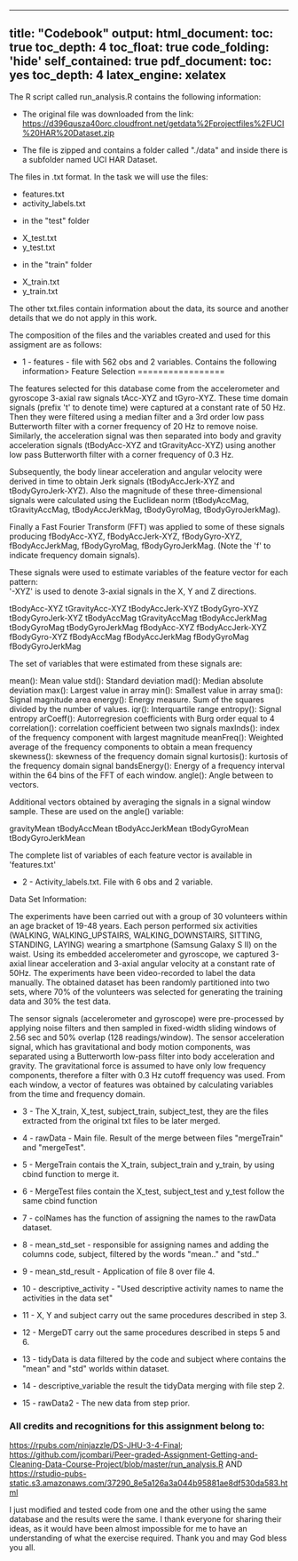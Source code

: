 
---
title: "Codebook"
output:
  html_document:
    toc: true
    toc_depth: 4
    toc_float: true
    code_folding: 'hide'
    self_contained: true
  pdf_document:
    toc: yes
    toc_depth: 4
    latex_engine: xelatex
---
The R script called run_analysis.R contains the following information:

- The original file was downloaded from the link: https://d396qusza40orc.cloudfront.net/getdata%2Fprojectfiles%2FUCI%20HAR%20Dataset.zip

- The file is zipped and contains a folder called "./data" and inside there is a subfolder named UCI HAR Dataset.

The files in .txt format. In the task we will use the files:
  * features.txt
  * activity_labels.txt
  - in the "test" folder
  * X_test.txt
  * y_test.txt
  - in the "train" folder
  * X_train.txt
  * y_train.txt

The other txt.files contain information about the data, its source and another details that we do not apply in this work.

The composition of the files and the variables created and used for this assigment are as follows:

- 1 - features - file with 562 obs and 2 variables. Contains the following information>
Feature Selection 
=================

The features selected for this database come from the accelerometer and gyroscope 3-axial raw signals tAcc-XYZ and tGyro-XYZ. These time domain signals (prefix 't' to denote time) were captured at a constant rate of 50 Hz. Then they were filtered using a median filter and a 3rd order low pass Butterworth filter with a corner frequency of 20 Hz to remove noise. Similarly, the acceleration signal was then separated into body and gravity acceleration signals (tBodyAcc-XYZ and tGravityAcc-XYZ) using another low pass Butterworth filter with a corner frequency of 0.3 Hz. 

Subsequently, the body linear acceleration and angular velocity were derived in time to obtain Jerk signals (tBodyAccJerk-XYZ and tBodyGyroJerk-XYZ). Also the magnitude of these three-dimensional signals were calculated using the Euclidean norm (tBodyAccMag, tGravityAccMag, tBodyAccJerkMag, tBodyGyroMag, tBodyGyroJerkMag). 

Finally a Fast Fourier Transform (FFT) was applied to some of these signals producing fBodyAcc-XYZ, fBodyAccJerk-XYZ, fBodyGyro-XYZ, fBodyAccJerkMag, fBodyGyroMag, fBodyGyroJerkMag. (Note the 'f' to indicate frequency domain signals). 

These signals were used to estimate variables of the feature vector for each pattern:  
'-XYZ' is used to denote 3-axial signals in the X, Y and Z directions.

tBodyAcc-XYZ
tGravityAcc-XYZ
tBodyAccJerk-XYZ
tBodyGyro-XYZ
tBodyGyroJerk-XYZ
tBodyAccMag
tGravityAccMag
tBodyAccJerkMag
tBodyGyroMag
tBodyGyroJerkMag
fBodyAcc-XYZ
fBodyAccJerk-XYZ
fBodyGyro-XYZ
fBodyAccMag
fBodyAccJerkMag
fBodyGyroMag
fBodyGyroJerkMag

The set of variables that were estimated from these signals are: 

mean(): Mean value
std(): Standard deviation
mad(): Median absolute deviation 
max(): Largest value in array
min(): Smallest value in array
sma(): Signal magnitude area
energy(): Energy measure. Sum of the squares divided by the number of values. 
iqr(): Interquartile range 
entropy(): Signal entropy
arCoeff(): Autorregresion coefficients with Burg order equal to 4
correlation(): correlation coefficient between two signals
maxInds(): index of the frequency component with largest magnitude
meanFreq(): Weighted average of the frequency components to obtain a mean frequency
skewness(): skewness of the frequency domain signal 
kurtosis(): kurtosis of the frequency domain signal 
bandsEnergy(): Energy of a frequency interval within the 64 bins of the FFT of each window.
angle(): Angle between to vectors.

Additional vectors obtained by averaging the signals in a signal window sample. These are used on the angle() variable:

gravityMean
tBodyAccMean
tBodyAccJerkMean
tBodyGyroMean
tBodyGyroJerkMean

The complete list of variables of each feature vector is available in 'features.txt'

- 2 - Activity_labels.txt. File with 6 obs and 2 variable. 

Data Set Information:

The experiments have been carried out with a group of 30 volunteers within an age bracket of 19-48 years. Each person performed six activities (WALKING, WALKING_UPSTAIRS, WALKING_DOWNSTAIRS, SITTING, STANDING, LAYING) wearing a smartphone (Samsung Galaxy S II) on the waist. Using its embedded accelerometer and gyroscope, we captured 3-axial linear acceleration and 3-axial angular velocity at a constant rate of 50Hz. The experiments have been video-recorded to label the data manually. The obtained dataset has been randomly partitioned into two sets, where 70% of the volunteers was selected for generating the training data and 30% the test data. 

The sensor signals (accelerometer and gyroscope) were pre-processed by applying noise filters and then sampled in fixed-width sliding windows of 2.56 sec and 50% overlap (128 readings/window). The sensor acceleration signal, which has gravitational and body motion components, was separated using a Butterworth low-pass filter into body acceleration and gravity. The gravitational force is assumed to have only low frequency components, therefore a filter with 0.3 Hz cutoff frequency was used. From each window, a vector of features was obtained by calculating variables from the time and frequency domain.

- 3 - The X_train, X_test, subject_train, subject_test, they are the files extracted from the original txt files to be later merged.

- 4 - rawData - Main file. Result of the merge between files "mergeTrain" and "mergeTest".

- 5 - MergeTrain contais the X_train, subject_train and y_train, by using cbind function to merge it.

- 6 - MergeTest files contain the X_test, subject_test and y_test follow the same cbind function

- 7 - colNames has the function of assigning the names to the rawData dataset.

- 8 - mean_std_set - responsible for assigning names and adding the columns code, subject, filtered by the words "mean.." and "std.."

- 9 - mean_std_result - Application of file 8 over file 4.

- 10 - descriptive_activity - "Used descriptive activity names to name the activities in the data set"

- 11 - X, Y and subject carry out the same procedures described in step 3.

- 12 - MergeDT carry out the same procedures described in steps 5 and 6.

- 13 - tidyData is data filtered by the code and subject where contains the "mean" and "std" worlds within dataset.

- 14 - descriptive_variable the result the tidyData merging with file step 2.

- 15 - rawData2 - The new data from step prior.


### **All credits and recognitions for this assignment belong to:** 
 https://rpubs.com/ninjazzle/DS-JHU-3-4-Final; 
 https://github.com/jcombari/Peer-graded-Assignment-Getting-and-Cleaning-Data-Course-Project/blob/master/run_analysis.R
 AND https://rstudio-pubs-static.s3.amazonaws.com/37290_8e5a126a3a044b95881ae8df530da583.html
 
 I just modified and tested code from one and the other using the same database 
 and the results were the same. I thank everyone for sharing their ideas, 
 as it would have been almost impossible for me to have an understanding 
 of what the exercise required. Thank you and may God bless you all.

